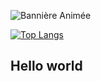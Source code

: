 ![Bannière Animée](./assets/background/github-fond.gif)

[![Top Langs](https://github-readme-stats.vercel.app/api/top-langs/?username=Sjossa)](https://github.com/anuraghazra/github-readme-stats)
## Hello world 
